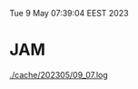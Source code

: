 Tue  9 May 07:39:04 EEST 2023
# JAM
<a href='./cache/202305/09_07.log'>./cache/202305/09_07.log</a>
